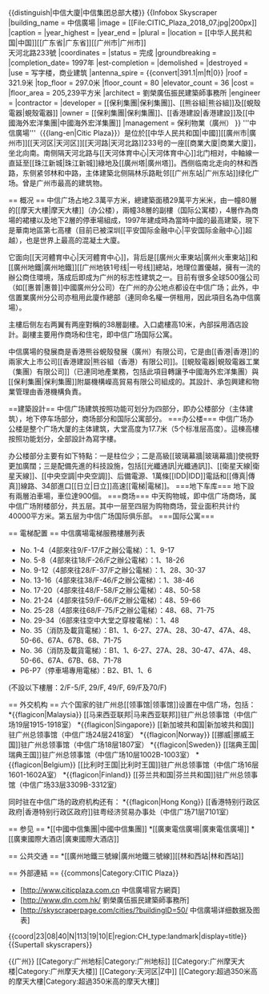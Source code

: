 {{distinguish|中信大廈|中信集团总部大楼}}
{{Infobox Skyscraper
|building_name  = 中信廣場
|image          = [[File:CITIC_Plaza_2018_07.jpg|200px]]
|caption        =
|year_highest   = 
|year_end       = 
|plural         =
|location       = [[中华人民共和国|中国]][[广东省|广东省]][[广州市|广州市]]<br />天河北路233號
|coordinates    =
|status         = 完成
|groundbreaking = 
|completion_date= 1997年
|est-completion =
|demolished     =
|destroyed      =
|use            = 写字楼，商业建筑
|antenna_spire  = {{convert|391.1|m|ft|0}}
|roof           = 321.9米
|top_floor      = 297.0米
|floor_count    = 80
|elevator_count = 36
|cost           =
|floor_area     = 205,239平方米
|architect      = 劉榮廣伍振民建築師事務所
|engineer       =
|contractor     =
|developer      = [[保利集團|保利集團]]、[[熊谷組|熊谷組]]及[[蜆殼電器|蜆殼電器]]
|owner          = [[保利集團|保利集團]]、[[香港建設|香港建設]]及[[中國海外宏洋集團|中國海外宏洋集團]]
|management     = 保利物業（廣州）
}}
'''中信廣場'''（{{lang-en|Citic Plaza}}）是位於[[中华人民共和国|中國]][[廣州市|廣州市]][[天河区|天河区]][[天河路|天河北路]]233号的一座[[商業大廈|商業大廈]]，坐北向南。南侧隔天河北路与[[天河体育中心|天河体育中心]]北门相对，中軸線一直延至[[珠江新城|珠江新城]]綠地及[[廣州塔|廣州塔]]。西侧临南北走向的林和西路，东侧紧邻林和中路，主体建築北侧隔林乐路毗邻[[广州东站|广州东站]]绿化广场。曾是广州市最高的建筑物。

== 概况 ==
中信广场占地2.3萬平方米，總建築面積29萬平方米米，由一幢80層的[[摩天大樓|摩天大樓]]（办公楼），兩幢38層的副樓（国际公寓楼），4層作為商場的裙樓以及地下2層的停車場組成，1997年建成時為當時中國的最高建築，現下是華南地區第七高樓（目前已被深圳[[平安国际金融中心|平安国际金融中心]]超越），也是世界上最高的混凝土大廈。

它面向[[天河體育中心|天河體育中心]]，背后是[[廣州火車東站|廣州火車東站]]和[[廣州地鐵|廣州地鐵]][[广州地铁1号线|一号线]]總站，地理位置優越，擁有一流的辦公商住環境，落成后即成为广州的标志性建筑之一。目前有很多全球500强公司（如[[惠普|惠普]]中國廣州分公司）在广州的办公地点都设在中信广场；此外，中信置業廣州分公司亦租用此廈作總部（連同命名權一併租用，因此項目名為中信廣場）。

主樓后侧左右两翼有两座對稱的38層副樓。入口處樓高10米，內部採用酒店設計。副樓主要用作商场和住宅，即中信广场国际公寓。

中信廣場的發展商是香港熊谷蜆殼發展（廣州）有限公司，它是由[[香港|香港]]的兩家大上市公司[[香港建設|熊谷組（香港）有限公司]]。[[蜆殼電器|蜆殼電器工業（集團）有限公司]]（已連同地產業務，包括此項目轉讓予中國海外宏洋集團）與[[保利集團|保利集團]]附屬機構嶸高貿易有限公司組成的。其設計、承包興建和物業管理由香港機構負責。

==建築設計==
中信广场建筑按照功能可划分为四部分，即办公楼部分（主体建筑），地下停车场部分，商场部分和国际公寓部分。
===办公楼===
中信广场办公楼是整个广场大厦的主体建筑，大堂高度为17.7米（5个标准层高度）。這棟高樓按照功能划分，全部設計為寫字樓。

办公楼部分主要有如下特點：一是柱位少；二是高級[[玻璃幕牆|玻璃幕牆]]使視野更加廣闊；三是配備先進的科技設施，包括[[光纖通訊|光纖通訊]]、[[衛星天線|衛星天線]]、[[中央空調|中央空調]]、后備電源、1萬條[[IDD|IDD]]電話和[[傳真|傳真]]線路、34部進口[[日立|日立]]高速[[電梯|電梯]]。
===地下车库===
地下設有兩層泊車場，車位達900個。
===商场===
中天购物城，即中信广场商场，属中信广场附楼部分，共五层。其中一层至四层为购物商场，营业面积共计约40000平方米。第五层为中信广场国际俱乐部。
===国际公寓===

== 電梯配置 ==
中信廣場電梯服務樓層列表
* No. 1-4（4部來往9/F-17/F之辦公電梯）：1、9-17
* No. 5-8（4部來往18/F-26/F之辦公電梯）：1、18-26
* No. 9-12（4部來往28/F-37/F之辦公電梯）：1、28、30-37
* No. 13-16（4部來往38/F-46/F之辦公電梯）：1、38-46
* No. 17-20（4部來往48/F-58/F之辦公電梯）：48、50-58
* No. 21-24（4部來往59/F-66/F之辦公電梯）：48、59-66
* No. 25-28（4部來往68/F-75/F之辦公電梯）：48、68、71-75
* No. 29-34（6部來往空中大堂之穿梭電梯）：1、48
* No. 35（消防及載貨電梯）：B1、1、6-27、27A、28、30-47、47A、48、50-66、67A、67B、68、71-75
* No. 36（消防及載貨電梯）：B1、1、6-27、27A、28、30-47、47A、48、50-66、67A、67B、68、71-78
* P6-P7（停車場專用電梯）：B2、B1、1、6

(不設以下樓層：2/F-5/F, 29/F, 49/F, 69/F及70/F)

== 外交机构 ==
六个国家的驻广州总[[领事馆|领事馆]]设置在中信广场，包括：
*{{flagicon|Malaysia}} [[马来西亚联邦|马来西亚联邦]]驻广州总领事馆（中信广场19层1915-1918室）
*{{flagicon|Singapore}} [[新加坡共和国|新加坡共和国]]驻广州总领事馆（中信广场24层2418室）
*{{flagicon|Norway}} [[挪威|挪威王国]]驻广州总领事馆（中信广场18层1807室）
*{{flagicon|Sweden}} [[瑞典王国|瑞典王国]]驻广州总领事馆（中信广场10层1002B-1003室）
*{{flagicon|Belgium}} [[比利时王国|比利时王国]]驻广州总领事馆（中信广场16层1601-1602A室）
*{{flagicon|Finland}} [[芬兰共和国|芬兰共和国]]驻广州总领事馆（中信广场33层3309B-3312室）

同时驻在中信广场的政府机构还有：
*{{flagicon|Hong Kong}} [[香港特别行政区政府|香港特别行政区政府]]驻粤经济贸易办事处（中信广场71层7101室）

== 参见 ==
*[[中國中信集團|中國中信集團]]
*[[廣東電信廣場|廣東電信廣場]]
*[[廣東國際大酒店|廣東國際大酒店]]

== 公共交通 ==
*[[廣州地鐵三號線|廣州地鐵三號線]][[林和西站|林和西站]]

== 外部連結 ==
{{commons|Category:CITIC Plaza}}
* [http://www.citicplaza.com.cn 中信廣場官方網頁]
* [http://www.dln.com.hk/ 劉榮廣伍振民建築師事務所]
* [http://skyscraperpage.com/cities/?buildingID=50/ 中信廣場详细数据及图表]

{{coord|23|08|40|N|113|19|10|E|region:CH_type:landmark|display=title}}
{{Supertall skyscrapers}}

{{广州}}
[[Category:广州地标|Category:广州地标]]
[[Category:广州摩天大楼|Category:广州摩天大楼]]
[[Category:天河区|Z中]]
[[Category:超過350米高的摩天大樓|Category:超過350米高的摩天大樓]]